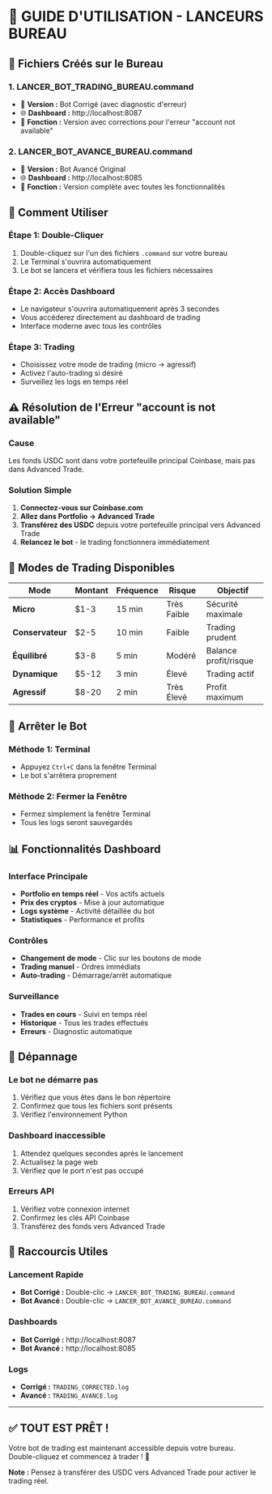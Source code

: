 # 🚀 GUIDE D'UTILISATION - LANCEURS BUREAU

## 📁 Fichiers Créés sur le Bureau

### 1. **LANCER_BOT_TRADING_BUREAU.command**
- 🎯 **Version :** Bot Corrigé (avec diagnostic d'erreur)
- 🌐 **Dashboard :** http://localhost:8087
- 🔧 **Fonction :** Version avec corrections pour l'erreur "account not available"

### 2. **LANCER_BOT_AVANCE_BUREAU.command**
- 🎯 **Version :** Bot Avancé Original
- 🌐 **Dashboard :** http://localhost:8085
- 🔧 **Fonction :** Version complète avec toutes les fonctionnalités

## 🎯 Comment Utiliser

### Étape 1: Double-Cliquer
1. Double-cliquez sur l'un des fichiers `.command` sur votre bureau
2. Le Terminal s'ouvrira automatiquement
3. Le bot se lancera et vérifiera tous les fichiers nécessaires

### Étape 2: Accès Dashboard
- Le navigateur s'ouvrira automatiquement après 3 secondes
- Vous accéderez directement au dashboard de trading
- Interface moderne avec tous les contrôles

### Étape 3: Trading
- Choisissez votre mode de trading (micro → agressif)
- Activez l'auto-trading si désiré
- Surveillez les logs en temps réel

## ⚠️ Résolution de l'Erreur "account is not available"

### Cause
Les fonds USDC sont dans votre portefeuille principal Coinbase, mais pas dans Advanced Trade.

### Solution Simple
1. **Connectez-vous sur Coinbase.com**
2. **Allez dans Portfolio → Advanced Trade**
3. **Transférez des USDC** depuis votre portefeuille principal vers Advanced Trade
4. **Relancez le bot** - le trading fonctionnera immédiatement

## 🎯 Modes de Trading Disponibles

| Mode | Montant | Fréquence | Risque | Objectif |
|------|---------|-----------|---------|----------|
| **Micro** | $1-3 | 15 min | Très Faible | Sécurité maximale |
| **Conservateur** | $2-5 | 10 min | Faible | Trading prudent |
| **Équilibré** | $3-8 | 5 min | Modéré | Balance profit/risque |
| **Dynamique** | $5-12 | 3 min | Élevé | Trading actif |
| **Agressif** | $8-20 | 2 min | Très Élevé | Profit maximum |

## 🔄 Arrêter le Bot

### Méthode 1: Terminal
- Appuyez `Ctrl+C` dans la fenêtre Terminal
- Le bot s'arrêtera proprement

### Méthode 2: Fermer la Fenêtre
- Fermez simplement la fenêtre Terminal
- Tous les logs seront sauvegardés

## 📊 Fonctionnalités Dashboard

### Interface Principale
- **Portfolio en temps réel** - Vos actifs actuels
- **Prix des cryptos** - Mise à jour automatique
- **Logs système** - Activité détaillée du bot
- **Statistiques** - Performance et profits

### Contrôles
- **Changement de mode** - Clic sur les boutons de mode
- **Trading manuel** - Ordres immédiats
- **Auto-trading** - Démarrage/arrêt automatique

### Surveillance
- **Trades en cours** - Suivi en temps réel
- **Historique** - Tous les trades effectués
- **Erreurs** - Diagnostic automatique

## 🔧 Dépannage

### Le bot ne démarre pas
1. Vérifiez que vous êtes dans le bon répertoire
2. Confirmez que tous les fichiers sont présents
3. Vérifiez l'environnement Python

### Dashboard inaccessible
1. Attendez quelques secondes après le lancement
2. Actualisez la page web
3. Vérifiez que le port n'est pas occupé

### Erreurs API
1. Vérifiez votre connexion internet
2. Confirmez les clés API Coinbase
3. Transférez des fonds vers Advanced Trade

## 🎯 Raccourcis Utiles

### Lancement Rapide
- **Bot Corrigé :** Double-clic → `LANCER_BOT_TRADING_BUREAU.command`
- **Bot Avancé :** Double-clic → `LANCER_BOT_AVANCE_BUREAU.command`

### Dashboards
- **Bot Corrigé :** http://localhost:8087
- **Bot Avancé :** http://localhost:8085

### Logs
- **Corrigé :** `TRADING_CORRECTED.log`
- **Avancé :** `TRADING_AVANCE.log`

---

## ✅ TOUT EST PRÊT !

Votre bot de trading est maintenant accessible depuis votre bureau. Double-cliquez et commencez à trader ! 🚀

**Note :** Pensez à transférer des USDC vers Advanced Trade pour activer le trading réel.
